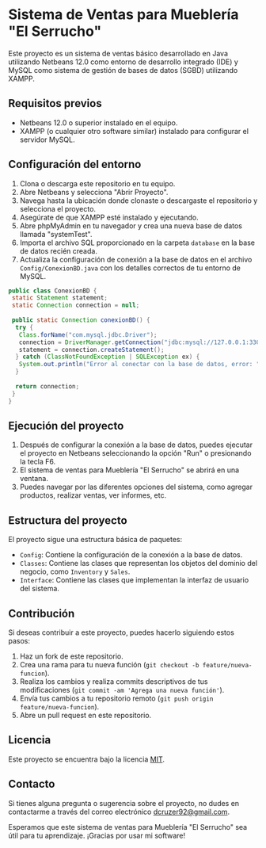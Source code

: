 # Sistema de Ventas para Mueblería "El Serrucho"

Este proyecto es un sistema de ventas básico desarrollado en Java utilizando Netbeans 12.0 como entorno de desarrollo integrado (IDE) y MySQL como sistema de gestión de bases de datos (SGBD) utilizando XAMPP.

## Requisitos previos
- Netbeans 12.0 o superior instalado en el equipo.
- XAMPP (o cualquier otro software similar) instalado para configurar el servidor MySQL.

## Configuración del entorno

1. Clona o descarga este repositorio en tu equipo.
2. Abre Netbeans y selecciona "Abrir Proyecto".
3. Navega hasta la ubicación donde clonaste o descargaste el repositorio y selecciona el proyecto.
4. Asegúrate de que XAMPP esté instalado y ejecutando.
5. Abre phpMyAdmin en tu navegador y crea una nueva base de datos llamada "systemTest".
6. Importa el archivo SQL proporcionado en la carpeta `database` en la base de datos recién creada.
7. Actualiza la configuración de conexión a la base de datos en el archivo `Config/ConexionBD.java` con los detalles correctos de tu entorno de MySQL.

```java
public class ConexionBD {
 static Statement statement;
 static Connection connection = null;
 
 public static Connection conexionBD() {
  try {
   Class.forName("com.mysql.jdbc.Driver");
   connection = DriverManager.getConnection("jdbc:mysql://127.0.0.1:3306/systemTest", "root", "");
   statement = connection.createStatement();
  } catch (ClassNotFoundException | SQLException ex) {
   System.out.println("Error al conectar con la base de datos, error: "+ex.getMessage());
  }
     
  return connection;
 }
}
```

## Ejecución del proyecto

1. Después de configurar la conexión a la base de datos, puedes ejecutar el proyecto en Netbeans seleccionando la opción "Run" o presionando la tecla F6.
2. El sistema de ventas para Mueblería "El Serrucho" se abrirá en una ventana.
3. Puedes navegar por las diferentes opciones del sistema, como agregar productos, realizar ventas, ver informes, etc.

## Estructura del proyecto

El proyecto sigue una estructura básica de paquetes:

- `Config`: Contiene la configuración de la conexión a la base de datos.
- `Classes`: Contiene las clases que representan los objetos del dominio del negocio, como `Inventory` y `Sales`.
- `Interface`: Contiene las clases que implementan la interfaz de usuario del sistema.

## Contribución

Si deseas contribuir a este proyecto, puedes hacerlo siguiendo estos pasos:

1. Haz un fork de este repositorio.
2. Crea una rama para tu nueva función (`git checkout -b feature/nueva-funcion`).
3. Realiza los cambios y realiza commits descriptivos de tus modificaciones (`git commit -am 'Agrega una nueva función'`).
4. Envía tus cambios a tu repositorio remoto (`git push origin feature/nueva-funcion`).
5. Abre un pull request en este repositorio.

## Licencia

Este proyecto se encuentra bajo la licencia [MIT](LICENSE).

## Contacto

Si tienes alguna pregunta o sugerencia sobre el proyecto, no dudes en contactarme a través del correo electrónico [dcruzer92@gmail.com](mailto:dcruzer92@gmail.com).

Esperamos que este sistema de ventas para Mueblería "El Serrucho" sea útil para tu aprendizaje. ¡Gracias por usar mi software!

